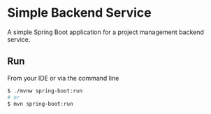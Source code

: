 # Simple Backend Service

A simple Spring Boot application for a project management backend service. 

## Run

From your IDE or via the command line

```bash
$ ./mvnw spring-boot:run
# or
$ mvn spring-boot:run
```
